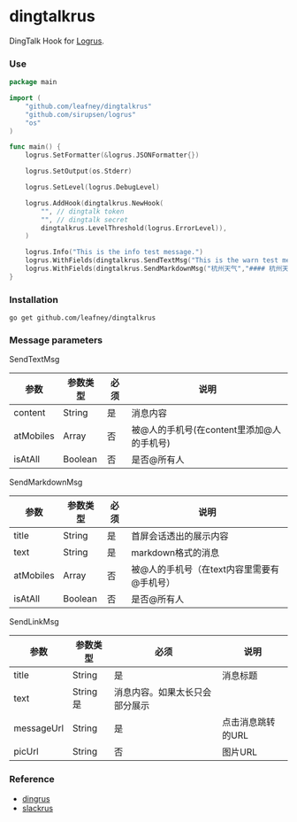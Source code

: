 # dingtalkrus

DingTalk Hook for [Logrus](https://github.com/Sirupsen/logrus).

### Use

```go
package main

import (
	"github.com/leafney/dingtalkrus"
	"github.com/sirupsen/logrus"
	"os"
)

func main() {
	logrus.SetFormatter(&logrus.JSONFormatter{})

	logrus.SetOutput(os.Stderr)

	logrus.SetLevel(logrus.DebugLevel)

	logrus.AddHook(dingtalkrus.NewHook(
		"", // dingtalk token
		"", // dingtalk secret
		dingtalkrus.LevelThreshold(logrus.ErrorLevel)),
	)

	logrus.Info("This is the info test message.")
	logrus.WithFields(dingtalkrus.SendTextMsg("This is the warn test message.",[]string{},false)).Warn()
	logrus.WithFields(dingtalkrus.SendMarkdownMsg("杭州天气","#### 杭州天气 \n 9度，西北风1级，空气良89，相对温度73%\n",[]string{},false)).Error()
}
```

### Installation

```
go get github.com/leafney/dingtalkrus
```

### Message parameters

SendTextMsg

| 参数 | 参数类型 | 必须 | 说明 |
| --- | ------ | ---- | --- |
| content | String | 是 | 消息内容 |
| atMobiles | Array | 否 | 被@人的手机号(在content里添加@人的手机号) |
| isAtAll | Boolean | 否 | 是否@所有人 |

SendMarkdownMsg

| 参数 | 参数类型 | 必须 | 说明 |
| --- | ------ | ---- | --- |
| title | String | 是 | 首屏会话透出的展示内容 |
| text | String | 是 | markdown格式的消息 |
| atMobiles | Array | 否 | 被@人的手机号（在text内容里需要有@手机号） |
| isAtAll | Boolean | 否 | 是否@所有人 |

SendLinkMsg

| 参数 | 参数类型 | 必须 | 说明 |
| --- | ------ | ---- | --- |
| title | String | 是 | 消息标题 |
| text | String 是 | 消息内容。如果太长只会部分展示 |
| messageUrl | String | 是 | 点击消息跳转的URL |
| picUrl | String | 否 | 图片URL |

### Reference

* [dingrus](https://github.com/dandans-dan/dingrus)
* [slackrus](https://github.com/johntdyer/slackrus)